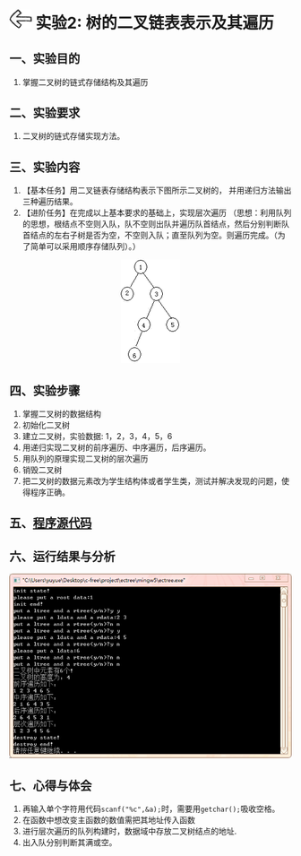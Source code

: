 # [<img style="width:40px;transform:rotate(180deg);" src="../../../assets/image/back.jpg"/>](../index.md) 实验2: 树的二叉链表表示及其遍历

## 一、实验目的

1. 掌握二叉树的链式存储结构及其遍历

## 二、实验要求

1. 二叉树的链式存储实现方法。

## 三、实验内容

1. 【基本任务】用二叉链表存储结构表示下图所示二叉树的，
并用递归方法输出三种遍历结果。
2. 【进阶任务】在完成以上基本要求的基础上，实现层次遍历
（思想：利用队列的思想，根结点不空则入队，队不空则出队并遍历队首结点，然后分别判断队首结点的左右子树是否为空，不空则入队；直至队列为空。则遍历完成。（为了简单可以采用顺序存储队列）。）

<center>
    <img src="../image/experiment/1.2.1.png"/></br>
</center>

## 四、实验步骤

1. 掌握二叉树的数据结构
2. 初始化二叉树
3. 建立二叉树，实验数据: 1，2，3，4，5，6
4. 用递归实现二叉树的前序遍历、中序遍历，后序遍历。
5. 用队列的原理实现二叉树的层次遍历
6. 销毁二叉树
7. 把二叉树的数据元素改为学生结构体或者学生类，测试并解决发现的问题，使得程序正确。  

## 五、[程序源代码](../../code/index.md)

## 六、运行结果与分析

<center>
    <img src="../image/experiment/1.2.2.png"/></br>
</center>

## 七、心得与体会

1. 再输入单个字符用代码`scanf("%c",&a);`时，需要用`getchar();`吸收空格。
2. 在函数中想改变主函数的数值需把其地址传入函数
3. 进行层次遍历的队列构建时，数据域中存放二叉树结点的地址.
4. 出入队分别判断其满或空。
